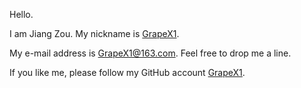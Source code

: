 Hello.

I am Jiang Zou. My nickname is [GrapeX1](https://github.com/GrapeX1).

My e-mail address is <GrapeX1@163.com>. Feel free to drop me a line.

If you like me, please follow my GitHub account [GrapeX1](https://github.com/GrapeX1).
